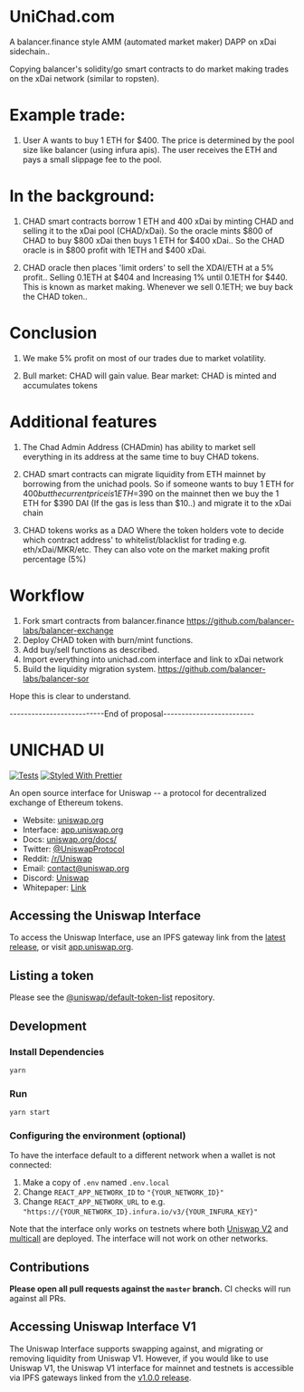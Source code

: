 # UniChad.com
A balancer.finance style AMM (automated market maker) DAPP on xDai sidechain..

Copying balancer's solidity/go smart contracts to do market making trades on the xDai network (similar to ropsten).

# Example trade:
1. User A wants to buy 1 ETH for $400.
The price is determined by the pool size like balancer (using infura apis).
The user receives the ETH and pays a small slippage fee to the pool.

# In the background:
1. CHAD smart contracts borrow 1 ETH and 400 xDai by minting CHAD and selling it to the xDai pool (CHAD/xDai).
So the oracle mints $800 of CHAD to buy $800 xDai then buys 1 ETH for $400 xDai..
So the CHAD oracle is in $800 profit with 1ETH and $400 xDai.

2. CHAD oracle then places 'limit orders' to sell the XDAI/ETH at a 5% profit.. 
Selling 0.1ETH at $404 and Increasing 1% until 0.1ETH for $440.
This is known as market making.
Whenever we sell 0.1ETH; we buy back the CHAD token..

# Conclusion
1. We make 5% profit on most of our trades due to market volatility.

2. Bull market: CHAD will gain value.
Bear market: CHAD is minted and accumulates tokens

# Additional features

1. The Chad Admin Address (CHADmin) has ability to market sell everything in its address at the same time to buy CHAD tokens. 

2. CHAD smart contracts can migrate liquidity from ETH mainnet by borrowing from the unichad pools.
So if someone wants to buy 1 ETH for $400 but the current price is 1ETH=$390 on the mainnet then we buy the 1 ETH for $390 DAI (If the gas is less than $10..) and migrate it to the xDai chain

3. CHAD tokens works as a DAO
Where the token holders vote to decide which contract address' to whitelist/blacklist for trading e.g. eth/xDai/MKR/etc.
They can also vote on the market making profit percentage (5%)

# Workflow

1. Fork smart contracts from balancer.finance https://github.com/balancer-labs/balancer-exchange
2. Deploy CHAD token with burn/mint functions.
3. Add buy/sell functions as described.
4. Import everything into unichad.com interface and link to xDai network
5. Build the liquidity migration system. https://github.com/balancer-labs/balancer-sor

Hope this is clear to understand.

--------------------------End of proposal-------------------------

# UNICHAD UI

[![Tests](https://github.com/Uniswap/uniswap-interface/workflows/Tests/badge.svg)](https://github.com/Uniswap/uniswap-interface/actions?query=workflow%3ATests)
[![Styled With Prettier](https://img.shields.io/badge/code_style-prettier-ff69b4.svg)](https://prettier.io/)

An open source interface for Uniswap -- a protocol for decentralized exchange of Ethereum tokens.

- Website: [uniswap.org](https://uniswap.org/)
- Interface: [app.uniswap.org](https://app.uniswap.org)
- Docs: [uniswap.org/docs/](https://uniswap.org/docs/)
- Twitter: [@UniswapProtocol](https://twitter.com/UniswapProtocol)
- Reddit: [/r/Uniswap](https://www.reddit.com/r/Uniswap/)
- Email: [contact@uniswap.org](mailto:contact@uniswap.org)
- Discord: [Uniswap](https://discord.gg/Y7TF6QA)
- Whitepaper: [Link](https://hackmd.io/C-DvwDSfSxuh-Gd4WKE_ig)

## Accessing the Uniswap Interface

To access the Uniswap Interface, use an IPFS gateway link from the
[latest release](https://github.com/Uniswap/uniswap-interface/releases/latest), 
or visit [app.uniswap.org](https://app.uniswap.org).

## Listing a token

Please see the
[@uniswap/default-token-list](https://github.com/uniswap/default-token-list) 
repository.

## Development

### Install Dependencies

```bash
yarn
```

### Run

```bash
yarn start
```

### Configuring the environment (optional)

To have the interface default to a different network when a wallet is not connected:

1. Make a copy of `.env` named `.env.local`
2. Change `REACT_APP_NETWORK_ID` to `"{YOUR_NETWORK_ID}"`
3. Change `REACT_APP_NETWORK_URL` to e.g. `"https://{YOUR_NETWORK_ID}.infura.io/v3/{YOUR_INFURA_KEY}"` 

Note that the interface only works on testnets where both 
[Uniswap V2](https://uniswap.org/docs/v2/smart-contracts/factory/) and 
[multicall](https://github.com/makerdao/multicall) are deployed.
The interface will not work on other networks.

## Contributions

**Please open all pull requests against the `master` branch.** 
CI checks will run against all PRs.

## Accessing Uniswap Interface V1

The Uniswap Interface supports swapping against, and migrating or removing liquidity from Uniswap V1. However,
if you would like to use Uniswap V1, the Uniswap V1 interface for mainnet and testnets is accessible via IPFS gateways 
linked from the [v1.0.0 release](https://github.com/Uniswap/uniswap-interface/releases/tag/v1.0.0).
